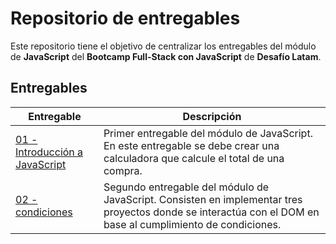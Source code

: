 # Repositorio de entregables

Este repositorio tiene el objetivo de centralizar los entregables del módulo de **JavaScript** del **Bootcamp Full-Stack con JavaScript** de **Desafío Latam**.

## Entregables

| Entregable | Descripción |
|------------|-------------|
| [01 - Introducción a JavaScript](/01-calculanto-total/) | Primer entregable del módulo de JavaScript. En este entregable se debe crear una calculadora que calcule el total de una compra. |
| [02 - condiciones](/02-condiciones/) | Segundo entregable del módulo de JavaScript. Consisten en implementar tres proyectos donde se interactúa con el DOM en base al cumplimiento de condiciones. |




